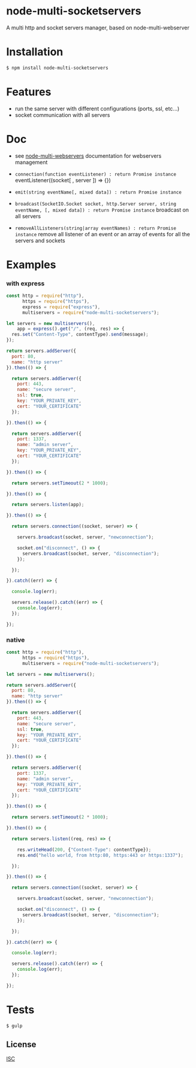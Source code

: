# node-multi-socketservers
A multi http and socket servers manager, based on node-multi-webserver

# Installation

```bash
$ npm install node-multi-socketservers
```

# Features

  * run the same server with different configurations (ports, ssl, etc...)
  * socket communication with all servers

# Doc

* see [node-multi-webservers](https://www.npmjs.com/package/node-multi-webserver) documentation for webservers management

* ``` connection(function eventListener) : return Promise instance ``` eventListener((socket[ , server ]) => {})
* ``` emit(string eventName[, mixed data]) : return Promise instance ```
* ``` broadcast(SocketIO.Socket socket, http.Server server, string eventName, [, mixed data]) : return Promise instance ``` broadcast on all servers
* ``` removeAllListeners(string|array eventNames) : return Promise instance ``` remove all listener of an event or an array of events for all the servers and sockets 

# Examples

### with express

```js
const http = require("http"),
      https = require("https"),
      express = require("express"),
      multiservers = require("node-multi-socketservers");

let servers = new multiservers(),
    app = express().get("/", (req, res) => {
  res.set("Content-Type", contentType).send(message);
});

return servers.addServer({
  port: 80,
  name: "http server"
}).then(() => {

  return servers.addServer({
    port: 443,
    name: "secure server",
    ssl: true,
    key: "YOUR_PRIVATE_KEY",
    cert: "YOUR_CERTIFICATE"
  });

}).then(() => {

  return servers.addServer({
    port: 1337,
    name: "admin server",
    key: "YOUR_PRIVATE_KEY",
    cert: "YOUR_CERTIFICATE"
  });

}).then(() => {

  return servers.setTimeout(2 * 1000);

}).then(() => {

  return servers.listen(app);

}).then(() => {

  return servers.connection((socket, server) => {

    servers.broadcast(socket, server, "newconnection");

    socket.on("disconnect", () => {
      servers.broadcast(socket, server, "disconnection");
    });

  });

}).catch((err) => {

  console.log(err);

  servers.release().catch((err) => {
    console.log(err);
  });

});
```
### native

```js
const http = require("http"),
      https = require("https"),
      multiservers = require("node-multi-socketservers");

let servers = new multiservers();

return servers.addServer({
  port: 80,
  name: "http server"
}).then(() => {

  return servers.addServer({
    port: 443,
    name: "secure server",
    ssl: true,
    key: "YOUR_PRIVATE_KEY",
    cert: "YOUR_CERTIFICATE"
  });

}).then(() => {

  return servers.addServer({
    port: 1337,
    name: "admin server",
    key: "YOUR_PRIVATE_KEY",
    cert: "YOUR_CERTIFICATE"
  });

}).then(() => {

  return servers.setTimeout(2 * 1000);

}).then(() => {

  return servers.listen((req, res) => {

    res.writeHead(200, {"Content-Type": contentType});
    res.end("hello world, from http:80, https:443 or https:1337");

  });

}).then(() => {

  return servers.connection((socket, server) => {

    servers.broadcast(socket, server, "newconnection");

    socket.on("disconnect", () => {
      servers.broadcast(socket, server, "disconnection");
    });

  });

}).catch((err) => {

  console.log(err);

  servers.release().catch((err) => {
    console.log(err);
  });

});
```


# Tests

```bash
$ gulp
```

## License

  [ISC](LICENSE)

